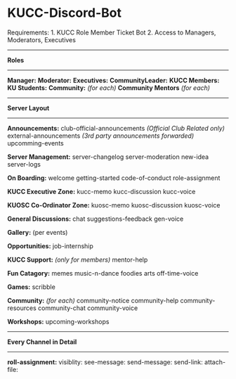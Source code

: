 # KUCC-Discord-Bot

Requirements:
    1. KUCC Role Member Ticket Bot
    2. Access to Managers, Moderators, Executives

_______________________________________________________________________
**Roles**
_______________________________________________________________________
**Manager:**
**Moderator:**
**Executives:**
**CommunityLeader:**
**KUCC Members:**
**KU Students:**
**Community:** *(for each)*
**Community Mentors** *(for each)*


_______________________________________________________________________
**Server Layout**
_______________________________________________________________________

**Announcements:**
    club-official-announcements *(Official Club Related only)*
    external-announcements *(3rd party announcements forwarded)*
    upcomming-events

**Server Management:**
    server-changelog
    server-moderation
    new-idea
    server-logs

**On Boarding:**
    welcome
    getting-started
    code-of-conduct
    role-assignment

**KUCC Executive Zone:**
    kucc-memo
    kucc-discussion
    kucc-voice

**KUOSC Co-Ordinator Zone:**
    kuosc-memo
    kuosc-discussion
    kuosc-voice

**General Discussions:**
    chat
    suggestions-feedback
    gen-voice  

**Gallery:**
    (per events)

**Opportunities:**
    job-internship

**KUCC Support:** *(only for members)*
    mentor-help

**Fun Catagory:**
    memes
    music-n-dance
    foodies
    arts
    off-time-voice

**Games:**
    scribble

**Community:** *(for each)*
    community-notice
    community-help
    community-resources
    community-chat
    community-voice

**Workshops:**
    upcoming-workshops


_____________________________________________________
**Every Channel in Detail**
_____________________________________________________

**roll-assignment:**
    visiblity:
    see-message:
    send-message:
    send-link:
    attach-file:

